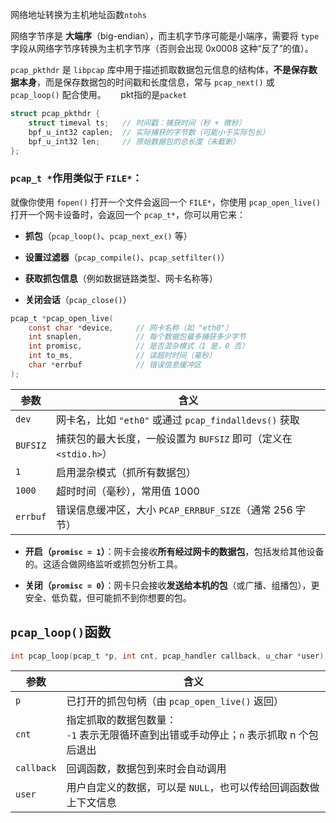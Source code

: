 

网络地址转换为主机地址函数`ntohs`

网络字节序是 **大端序**（big-endian），而主机字节序可能是小端序，需要将 `type` 字段从网络字节序转换为主机字节序（否则会出现 0x0008 这种“反了”的值）。



`pcap_pkthdr` 是 `libpcap` 库中用于描述抓取数据包元信息的结构体，**不是保存数据本身**，而是保存数据包的时间戳和长度信息，常与 `pcap_next()` 或 `pcap_loop()` 配合使用。      pkt指的是`packet`

```c
struct pcap_pkthdr {
    struct timeval ts;   // 时间戳：捕获时间（秒 + 微秒）
    bpf_u_int32 caplen;  // 实际捕获的字节数（可能小于实际包长）
    bpf_u_int32 len;     // 原始数据包的总长度（未截断）
};
```



### `pcap_t *`作用类似于 `FILE*`：

就像你使用 `fopen()` 打开一个文件会返回一个 `FILE*`，你使用 `pcap_open_live()` 打开一个网卡设备时，会返回一个 `pcap_t*`，你可以用它来：

* **抓包**（`pcap_loop()`、`pcap_next_ex()` 等）

* **设置过滤器**（`pcap_compile()`、`pcap_setfilter()`）

* **获取抓包信息**（例如数据链路类型、网卡名称等）

* **关闭会话**（`pcap_close()`）

```c
pcap_t *pcap_open_live(
    const char *device,     // 网卡名称（如 "eth0"）
    int snaplen,            // 每个数据包最多捕获多少字节
    int promisc,            // 是否混杂模式（1 是，0 否）
    int to_ms,              // 读超时时间（毫秒）
    char *errbuf            // 错误信息缓冲区
);
```

| 参数       | 含义                                          |
| -------- | ------------------------------------------- |
| `dev`    | 网卡名，比如 `"eth0"` 或通过 `pcap_findalldevs()` 获取 |
| `BUFSIZ` | 捕获包的最大长度，一般设置为 `BUFSIZ` 即可（定义在 `<stdio.h>`） |
| `1`      | 启用混杂模式（抓所有数据包）                              |
| `1000`   | 超时时间（毫秒），常用值 1000                           |
| `errbuf` | 错误信息缓冲区，大小 `PCAP_ERRBUF_SIZE`（通常 256 字节）    |

* **开启（`promisc = 1`）**：网卡会接收**所有经过网卡的数据包**，包括发给其他设备的。这适合做网络监听或抓包分析工具。

* **关闭（`promisc = 0`）**：网卡只会接收**发送给本机的包**（或广播、组播包），更安全、低负载，但可能抓不到你想要的包。



## `pcap_loop()`函数

```c
int pcap_loop(pcap_t *p, int cnt, pcap_handler callback, u_char *user);
```

| 参数         | 含义                                                   |
| ---------- | ---------------------------------------------------- |
| `p`        | 已打开的抓包句柄（由 `pcap_open_live()` 返回）                    |
| `cnt`      | 指定抓取的数据包数量：<br>`-1` 表示无限循环直到出错或手动停止；`n` 表示抓取 n 个包后退出 |
| `callback` | 回调函数，数据包到来时会自动调用                                     |
| `user`     | 用户自定义的数据，可以是 `NULL`，也可以传给回调函数做上下文信息                  |
